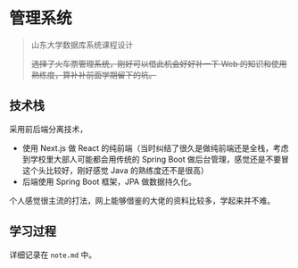 # 管理系统

> 山东大学数据库系统课程设计
>
> ~~选择了火车票管理系统，刚好可以借此机会好好补一下 Web 的知识和使用熟练度，算补补前面学期留下的坑。~~



## 技术栈

采用前后端分离技术，

- 使用 Next.js 做 React 的纯前端（当时纠结了很久是做纯前端还是全栈，考虑到学校里大部人可能都会用传统的 Spring Boot 做后台管理，感觉还是不要冒这个头比较好，刚好感觉 Java 的熟练度还不是很高）
- 后端使用 Spring Boot 框架，JPA 做数据持久化。

个人感觉很主流的打法，网上能够借鉴的大佬的资料比较多，学起来并不难。



## 学习过程

详细记录在 `note.md` 中。




